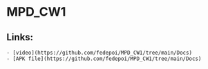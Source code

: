 # MPD_CW1

## Links:
    - [video](https://github.com/fedepoi/MPD_CW1/tree/main/Docs)
    - [APK file](https://github.com/fedepoi/MPD_CW1/tree/main/Docs)
